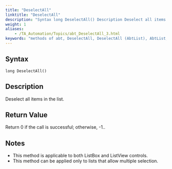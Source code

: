 ```yaml
--- 
title: "DeselectAll"
linktitle: "DeselectAll"
description: "Syntax long DeselectAll() Description Deselect all items in the list. Return Value Return 0 if the call is successful; otherwise, -1 . . Notes This method is applicable to both ListBox and ListView ..."
weight: 1
aliases: 
    - /TA_Automation/Topics/abt_DeselectAll_3.html
keywords: "methods of abt, DeselectAll, DeselectAll (AbtList), AbtList, deselectall, abtlist deselectall, deselect all items in list, deselect all list items, deselect entire list"
---
```


## Syntax

`long DeselectAll()`

## Description  

Deselect all items in the list.

## Return Value  

Return 0 if the call is successful; otherwise, -1..

## Notes  

-   This method is applicable to both ListBox and ListView controls.
-   This method can be applied only to lists that allow multiple selection.



